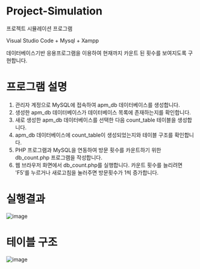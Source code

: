 # Project-Simulation

프로젝트 시뮬레이션 프로그램

Visual Studio Code + Mysql + Xampp

데이터베이스기반 응용프로그램을 이용하여 현재까지 카운트 된 횟수를 보여지도록 구현합니다.

# 프로그램 설명

1. 관리자 계정으로 MySQL에 접속하여 apm_db 데이터베이스를 생성합니다.
2. 생성한 apm_db 데이터베이스가 데이터베이스 목록에 존재하는지를 확인합니다.
3. 새로 생성한 apm_db 데이터베이스를 선택한 다음 count_table 테이블을 생성합니다.
4. apm_db 데이터베이스에 count_table이 생성되었는지와 테이블 구조를 확인합니다.
5. PHP 프로그램과 MySQL을 연동하여 방문 횟수를 카운트하기 위한 db_count.php 프로그램을 작성합니다.
6. 웹 브라우저 화면에서 db_count.php를 실행합니다. 카운트 횟수를 늘리려면 'F5'를 누르거나 새로고침을 눌러주면 방문횟수가 1씩 증가합니다.

# 실행결과
![image](https://user-images.githubusercontent.com/89557740/170019898-c62b1fa9-ecaf-4541-981c-dbcef536ceca.png)

# 테이블 구조
![image](https://user-images.githubusercontent.com/89557740/170020629-8a1813e9-0a94-44a6-a655-87b0702de4bc.png)
